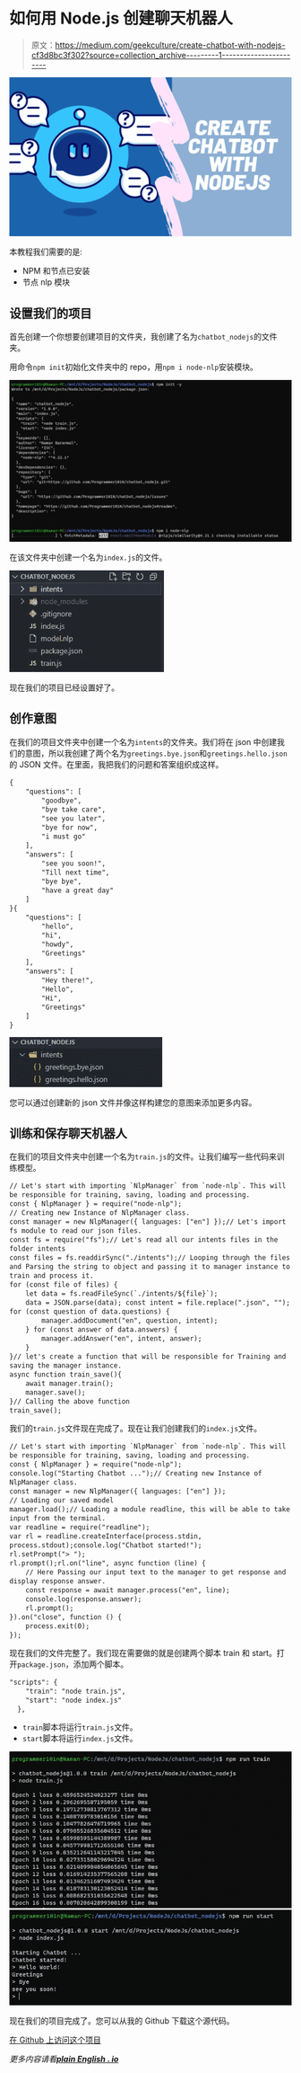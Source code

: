 # 如何用 Node.js 创建聊天机器人

> 原文：<https://medium.com/geekculture/create-chatbot-with-nodejs-cf3d8bc3f302?source=collection_archive---------1----------------------->

![](img/683ee234cda5aafda94610f2ab7566bb.png)

本教程我们需要的是:

*   NPM 和节点已安装
*   节点 nlp 模块

## 设置我们的项目

首先创建一个你想要创建项目的文件夹，我创建了名为`chatbot_nodejs`的文件夹。

用命令`npm init`初始化文件夹中的 repo，用`npm i node-nlp`安装模块。

![](img/83d607fa767bb771d7185bc1d888b539.png)

在该文件夹中创建一个名为`index.js`的文件。

![](img/56ebf444ef7f1b748d5fce5abf8429a3.png)

现在我们的项目已经设置好了。

## 创作意图

在我们的项目文件夹中创建一个名为`intents`的文件夹。我们将在 json 中创建我们的意图，所以我创建了两个名为`greetings.bye.json`和`greetings.hello.json`的 JSON 文件。在里面，我把我们的问题和答案组织成这样。

```
{
    "questions": [
        "goodbye",
        "bye take care",
        "see you later",
        "bye for now",
        "i must go"
    ],
    "answers": [
        "see you soon!",
        "Till next time",
        "bye bye",
        "have a great day"
    ]
}{
    "questions": [
        "hello",
        "hi",
        "howdy",
        "Greetings"
    ],
    "answers": [
        "Hey there!",
        "Hello",
        "Hi",
        "Greetings"
    ]
}
```

![](img/6e9a307d7ab5f0e0a6e6adb99b101936.png)

您可以通过创建新的 json 文件并像这样构建您的意图来添加更多内容。

## 训练和保存聊天机器人

在我们的项目文件夹中创建一个名为`train.js`的文件。让我们编写一些代码来训练模型。

```
// Let's start with importing `NlpManager` from `node-nlp`. This will be responsible for training, saving, loading and processing.
const { NlpManager } = require("node-nlp");
// Creating new Instance of NlpManager class.
const manager = new NlpManager({ languages: ["en"] });// Let's import fs module to read our json files.
const fs = require("fs");// Let's read all our intents files in the folder intents
const files = fs.readdirSync("./intents");// Looping through the files and Parsing the string to object and passing it to manager instance to train and process it.
for (const file of files) {
    let data = fs.readFileSync(`./intents/${file}`);
    data = JSON.parse(data); const intent = file.replace(".json", ""); for (const question of data.questions) {
        manager.addDocument("en", question, intent);
    } for (const answer of data.answers) {
        manager.addAnswer("en", intent, answer);
    }
}// let's create a function that will be responsible for Training and saving the manager instance.
async function train_save(){
    await manager.train();
    manager.save();
}// Calling the above function
train_save();
```

我们的`train.js`文件现在完成了。现在让我们创建我们的`index.js`文件。

```
// Let's start with importing `NlpManager` from `node-nlp`. This will be responsible for training, saving, loading and processing.
const { NlpManager } = require("node-nlp");
console.log("Starting Chatbot ...");// Creating new Instance of NlpManager class.
const manager = new NlpManager({ languages: ["en"] });
// Loading our saved model
manager.load();// Loading a module readline, this will be able to take input from the terminal.
var readline = require("readline");
var rl = readline.createInterface(process.stdin, process.stdout);console.log("Chatbot started!");
rl.setPrompt("> ");
rl.prompt();rl.on("line", async function (line) {
    // Here Passing our input text to the manager to get response and display response answer.
    const response = await manager.process("en", line);
    console.log(response.answer);
    rl.prompt();
}).on("close", function () {
    process.exit(0);
});
```

现在我们的文件完整了。我们现在需要做的就是创建两个脚本 train 和 start。打开`package.json`，添加两个脚本。

```
"scripts": {
    "train": "node train.js",
    "start": "node index.js"
  },
```

*   `train`脚本将运行`train.js`文件。
*   `start`脚本将运行`index.js`文件。

![](img/4b6d58aedcbd1bee0e997921331b3212.png)![](img/0d1dd2634c8a82625a60aa33a50351ee.png)

现在我们的项目完成了。您可以从我的 Github 下载这个源代码。

[在 Github 上访问这个项目](https://github.com/Programmer101N/chatbot_nodejs)

*更多内容请看*[***plain English . io***](http://plainenglish.io)